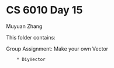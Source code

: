 # CS 6010 Day 15

Muyuan Zhang

This folder contains:

Group Assignment: Make your own Vector

        * DiyVector

